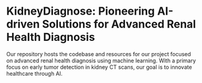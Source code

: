 # KidneyDiagnose: Pioneering AI-driven Solutions for Advanced Renal Health Diagnosis
Our repository hosts the codebase and resources for our project focused on advanced renal health diagnosis using machine learning. With a primary focus on early tumor detection in kidney CT scans, our goal is to innovate healthcare through AI.
